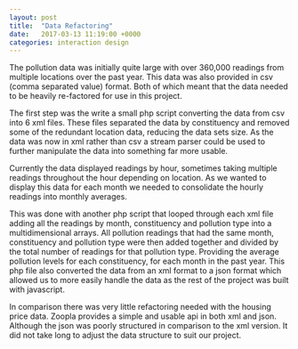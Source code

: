 ```yaml
---
layout: post
title:  "Data Refactoring"
date:   2017-03-13 11:19:00 +0000
categories: interaction design
---
```


The pollution data was initially quite large with over 360,000 readings from multiple locations over the past year. This data was also provided in csv (comma separated value) format. Both of which meant that the data needed to be heavily re-factored for use in this project.

The first step was the write a small php script converting the data from csv into 6 xml files. These files separated the data by constituency and removed some of the redundant location data, reducing the data sets size. As the data was now in xml rather than csv a stream parser could be used to further manipulate the data into something far more usable.

Currently the data displayed readings by hour, sometimes taking multiple readings throughout the hour depending on location. As we wanted to display this data for each month we needed to consolidate the hourly readings into monthly averages.

This was done with another php script that looped through each xml file adding all the readings by month, constituency and pollution type into a multidimensional arrays. All pollution readings that had the same month, constituency  and pollution type were then added together and divided by the total number of readings for that pollution type. Providing the average pollution levels for each constituency, for each month in the past year. This php file also converted the data from an xml format to a json format which allowed us to more easily handle the data as the rest of the project was built with javascript.

In comparison there was very little refactoring needed with the housing price data. Zoopla provides a simple and usable api in both xml and json. Although the json was poorly structured in comparison to the xml version. It did not take long to adjust the data structure to suit our project.

